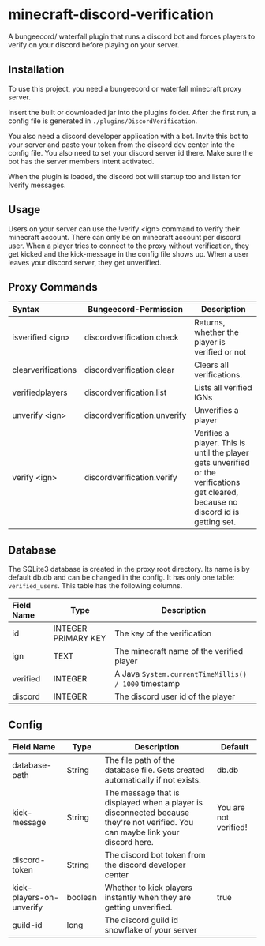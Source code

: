 # minecraft-discord-verification
A bungeecord/ waterfall plugin that runs a discord bot and forces players to verify on your discord before playing on your server.

## Installation

To use this project, you need a bungeecord or waterfall minecraft proxy server.

Insert the built or downloaded jar into the plugins folder. After the first run, a config file is generated in ``./plugins/DiscordVerification``.

You also need a discord developer application with a bot. Invite this bot to your server and paste your token from the discord dev center into the config file. You also need to set your discord server id there. Make sure the bot has the server members intent activated.

When the plugin is loaded, the discord bot will startup too and listen for !verify messages.

## Usage

Users on your server can use the !verify \<ign\> command to verify their minecraft account. There can only be on minecraft account per discord user. When a player tries to connect to the proxy without verification, they get kicked and the kick-message in the config file shows up. When a user leaves your discord server, they get unverified.

## Proxy Commands

| Syntax   | Bungeecord-Permission   | Description |
| :--- | ---- | ---- |
| isverified \<ign\> | discordverification.check |Returns, whether the player is verified or not|
| clearverifications | discordverification.clear |Clears all verifications.|
| verifiedplayers | discordverification.list |Lists all verified IGNs|
| unverify \<ign\> | discordverification.unverify |Unverifies a player|
| verify \<ign\> | discordverification.verify |Verifies a player. This is until the player gets unverified or the verifications get cleared, because no discord id is getting set.|

## Database

The SQLite3 database is created in the proxy root directory. Its name is by default db.db and can be changed in the config. It has only one table: ```verified_users```. This table has the following columns.

| Field Name | Type                | Description                                            |
| :--------- | ------------------- | ------------------------------------------------------ |
| id         | INTEGER PRIMARY KEY | The key of the verification                            |
| ign        | TEXT                | The minecraft name of the verified player              |
| verified   | INTEGER             | A Java ``System.currentTimeMillis() / 1000`` timestamp |
| discord    | INTEGER             | The discord user id of the player                      |

## Config

| Field Name               | Type    | Description                                                  | Default               |
| :----------------------- | ------- | ------------------------------------------------------------ | --------------------- |
| database-path            | String  | The file path of the database file. Gets created automatically if not exists. | db.db                 |
| kick-message             | String  | The message that is displayed when a player is disconnected because they're not verified. You can maybe link your discord here. | You are not verified! |
| discord-token            | String  | The discord bot token from the discord developer center      |                       |
| kick-players-on-unverify | boolean | Whether to kick players instantly when they are getting unverified. | true                  |
| guild-id                 | long    | The discord guild id snowflake of your server                |                       |

